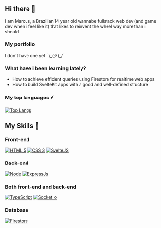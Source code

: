 
## Hi there 👋

I am Marcus, a Brazilian 14 year old wannabe fullstack web dev (and game dev when i feel like it) that likes to reinvent the wheel way more than i should.

### My portfolio
I don't have one yet ¯\\_(ツ)\_/¯

### What have i been learning lately?
- How to achieve efficient queries using Firestore for realtime web apps
- How to build SvelteKit apps with a good and well-defined structure

### My top languages ⚡
[![Top Langs](https://github-readme-stats.vercel.app/api/top-langs/?username=marcusmmmz&layout=compact&theme=tokyonight)](https://github.com/anuraghazra/github-readme-stats)

## My Skills 🚀

### Front-end
[![HTML 5](https://img.shields.io/badge/HTML5-E34F26?style=for-the-badge&logo=html5&logoColor=white)](https://www.w3.org/standards/webdesign/htmlcss.html)
[![CSS 3](https://img.shields.io/badge/CSS3-1572B6?style=for-the-badge&logo=css3&logoColor=white)](https://www.w3.org/standards/webdesign/htmlcss.html)
[![SvelteJS](https://img.shields.io/badge/SVELTE-red?style=for-the-badge&logo=svelte&logoColor=white)](https://svelte.dev/)

### Back-end
[![Node](https://img.shields.io/badge/Node.js-43853D?style=for-the-badge&logo=node.js&logoColor=white)](https://nodejs.org)
[![ExpressJs](https://img.shields.io/badge/express-000000?style=for-the-badge&logo=express&logoColor=white)](https://expressjs.com/)

### Both front-end and back-end
[![TypeScript](https://img.shields.io/badge/TYPESCRIPT-323330?style=for-the-badge&logo=typescript)](https://typescriptlang.org)
[![Socket.io](https://img.shields.io/badge/FIRESTORE-323330?style=for-the-badge&logo=socket.io)](https://socket.io/)

### Database
[![Firestore](https://img.shields.io/badge/FIRESTORE-323330?style=for-the-badge&logo=firebase)](https://firebase.google.com/)
